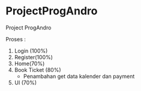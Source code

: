 # ProjectProgAndro
Project ProgAndro

Proses :
1. Login (100%)
2. Register(100%)
3. Home(70%)
4. Book Ticket (80%) 
    - Penambahan get data kalender dan payment
5. UI (70%)
